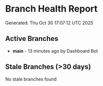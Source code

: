 # Branch Health Report
Generated: Thu Oct 30 17:07:12 UTC 2025

## Active Branches
- **main** - 13 minutes ago by Dashboard Bot

## Stale Branches (>30 days)
No stale branches found
